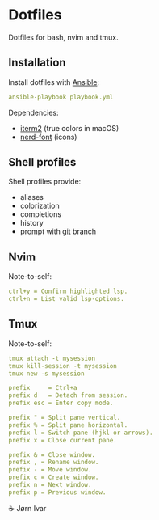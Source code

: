 # Dotfiles
Dotfiles for bash, nvim and tmux.

## Installation 
Install dotfiles with [Ansible](https://github.com/ansible/ansible):
```YAML
ansible-playbook playbook.yml
```
Dependencies:
- [iterm2](https://github.com/gnachman/iTerm2) (true colors in macOS)
- [nerd-font](https://github.com/ryanoasis/nerd-fonts) (icons)

## Shell profiles
Shell profiles provide:
- aliases
- colorization
- completions
- history
- prompt with [git](https://github.com/git/git) branch

## Nvim

Note-to-self:
```YAML
ctrl+y = Confirm highlighted lsp.
ctrl+n = List valid lsp-options.
```
## Tmux

Note-to-self:
```YAML
tmux attach -t mysession
tmux kill-session -t mysession
tmux new -s mysession

prefix     = Ctrl+a
prefix d   = Detach from session.
prefix esc = Enter copy mode. 

prefix " = Split pane vertical.
prefix % = Split pane horizontal.
prefix l = Switch pane (hjkl or arrows).
prefix x = Close current pane.

prefix & = Close window.
prefix , = Rename window.
prefix - = Move window.
prefix c = Create window.
prefix n = Next window.
prefix p = Previous window.
```
☕️ Jørn Ivar
